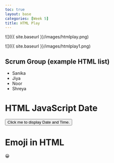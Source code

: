 ```yaml
---
toc: true
layout: base
categories: [Week 5]
title: HTML Play
---
```


![]({{ site.baseurl }}/images/htmlplay.png)

![]({{ site.baseurl }}/images/htmlplay1.png)

<h2>Scrum Group (example HTML list)</h2>

<ul>
  <li>Sanika</li>
  <li>Jiya</li>
  <li>Noor</li>
  <li>Shreya</li>
</ul>  

<h1>HTML JavaScript Date</h1>

<button type="button"
onclick="document.getElementById('attempt').innerHTML = Date()">
Click me to display Date and Time.</button>

<p id="attempt"></p>

<h1>Emoji in HTML</h1>

<p>&#128512;</p>